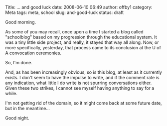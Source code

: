 Title: ... and good luck
date: 2008-06-10 06:49
author: offby1
category: Meta
tags: meta, school
slug: and-good-luck
status: draft

Good morning.

As some of you may recall, once upon a time I started a blog called "schoolblog" based on my progression through the educational system. It was a tiny little side project, and really, it stayed that way all along. Now, or more specifically, yesterday, that process came to its conclusion at the U of A convocation ceremonies.

So, I'm done.

And, as has been increasingly obvious, so is this blog, at least as it currently exists. I don't seem to have the impulse to write, and if the comment rate is any indication, what little I do write is not spurring conversations either. Given these two strikes, I cannot see myself having anything to say for a while.

I'm not getting rid of the domain, so it might come back at some future date, but in the meantime\...

Good night.
